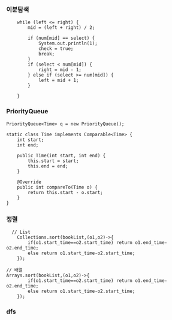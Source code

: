 ### 이분탐색

		while (left <= right) {
			mid = (left + right) / 2;

			if (num[mid] == select) {
				System.out.println(1);
				check = true;
				break;
			}
			if (select < num[mid]) {
				right = mid - 1;
			} else if (select >= num[mid]) {
				left = mid + 1;
			}

		}

### PriorityQueue
	PriorityQueue<Time> q = new PriorityQueue();

	static class Time implements Comparable<Time> {
        int start;
        int end;

        public Time(int start, int end) {
            this.start = start;
            this.end = end;
        }

        @Override
        public int compareTo(Time o) {
            return this.start - o.start;
        }
    }

### 정렬
	  // List
        Collections.sort(bookList,(o1,o2)->{
            if(o1.start_time==o2.start_time) return o1.end_time-o2.end_time;
            else return o1.start_time-o2.start_time;
        });
	
	// 배열
	Arrays.sort(bookList,(o1,o2)->{
            if(o1.start_time==o2.start_time) return o1.end_time-o2.end_time;
            else return o1.start_time-o2.start_time;
        });
	
	
### dfs 
